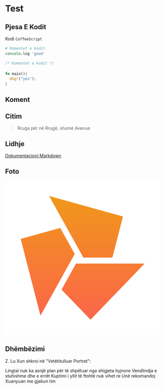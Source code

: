 [Markdown komentet globale]:#

# Test

## Pjesa E Kodit

Kodi `CoffeeScript`

```coffee
# Komentet e kodit
console.log 'good'


```

```rust
/* Komentet e kodit */

fn main(){
  dbg!("yes");
}
```

## Koment

<!-- HTML 注释 --> 

<!-- 多行注释 --> 

## Citim

> Rruga për në Rrugë, shumë Avenue

## Lidhje

[Dokumentacioni Markdown](https://github.com/xxai-art/xxai-art-md)

## Foto

![xxAI.Identiteti i markës së artit](https://raw.githubusercontent.com/xxai-art/web/main/file/svg/logo.svg)

## Dhëmbëzimi

Z. Lu Xun shkroi në "Vetëtitulluar Portret":

  Lingtai nuk ka asnjë plan për të shpëtuar nga shigjeta hyjnore
  Vendlindja e stuhishme dhe e errët
  Kuptimi i yllit të ftohtë nuk vihet re
  Unë rekomandoj Xuanyuan me gjakun tim
